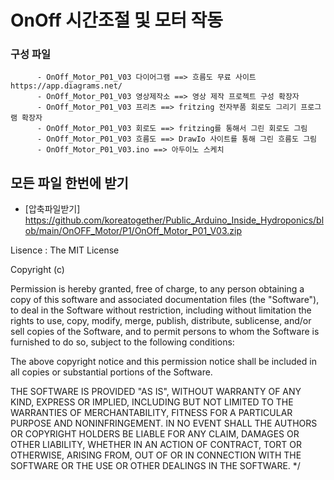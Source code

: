 # OnOff 시간조절 및 모터 작동

### 구성 파일
          - OnOff_Motor_P01_V03 다이어그램 ==> 흐름도 무료 사이트 https://app.diagrams.net/
          - OnOff_Motor_P01_V03 영상제작소 ==> 영상 제작 프로젝트 구성 확장자
          - OnOff_Motor_P01_V03 프리츠 ==> fritzing 전자부품 회로도 그리기 프로그램 확장자
          - OnOff_Motor_P01_V03 회로도 ==> fritzing를 통해서 그린 회로도 그림
          - OnOff_Motor_P01_V03 흐름도 ==> DrawIo 사이트를 통해 그린 흐름도 그림
          - OnOff_Motor_P01_V03.ino ==> 아두이노 스케치

## 모든 파일 한번에 받기 
   - [압축파일받기] https://github.com/koreatogether/Public_Arduino_Inside_Hydroponics/blob/main/OnOFF_Motor/P1/OnOff_Motor_P01_V03.zip
          

  Lisence : 
  The MIT License

Copyright (c) <year> <copyright holders>

Permission is hereby granted, free of charge, to any person obtaining a copy
of this software and associated documentation files (the "Software"), to deal
in the Software without restriction, including without limitation the rights
to use, copy, modify, merge, publish, distribute, sublicense, and/or sell
copies of the Software, and to permit persons to whom the Software is
furnished to do so, subject to the following conditions:

The above copyright notice and this permission notice shall be included in
all copies or substantial portions of the Software.

THE SOFTWARE IS PROVIDED "AS IS", WITHOUT WARRANTY OF ANY KIND, EXPRESS OR
IMPLIED, INCLUDING BUT NOT LIMITED TO THE WARRANTIES OF MERCHANTABILITY,
FITNESS FOR A PARTICULAR PURPOSE AND NONINFRINGEMENT. IN NO EVENT SHALL THE
AUTHORS OR COPYRIGHT HOLDERS BE LIABLE FOR ANY CLAIM, DAMAGES OR OTHER
LIABILITY, WHETHER IN AN ACTION OF CONTRACT, TORT OR OTHERWISE, ARISING FROM,
OUT OF OR IN CONNECTION WITH THE SOFTWARE OR THE USE OR OTHER DEALINGS IN
THE SOFTWARE.
*/
